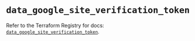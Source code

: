 # `data_google_site_verification_token`

Refer to the Terraform Registry for docs: [`data_google_site_verification_token`](https://registry.terraform.io/providers/hashicorp/google-beta/6.26.0/docs/data-sources/google_site_verification_token).
